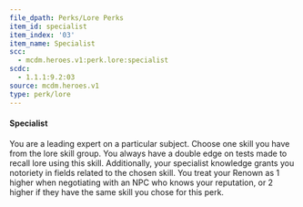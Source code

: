 ```yaml
---
file_dpath: Perks/Lore Perks
item_id: specialist
item_index: '03'
item_name: Specialist
scc:
  - mcdm.heroes.v1:perk.lore:specialist
scdc:
  - 1.1.1:9.2:03
source: mcdm.heroes.v1
type: perk/lore
---
```


#### Specialist

You are a leading expert on a particular subject. Choose one skill you have from the lore skill group. You always have a double edge on tests made to recall lore using this skill. Additionally, your specialist knowledge grants you notoriety in fields related to the chosen skill. You treat your Renown as 1 higher when negotiating with an NPC who knows your reputation, or 2 higher if they have the same skill you chose for this perk.

